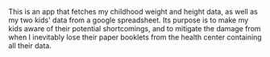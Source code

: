 This is an app that fetches my childhood weight and height data, as well as my two kids' data from a google spreadsheet. Its purpose is to make my kids aware of their potential shortcomings, and to mitigate the damage from when I inevitably lose their paper booklets from the health center containing all their data. 
